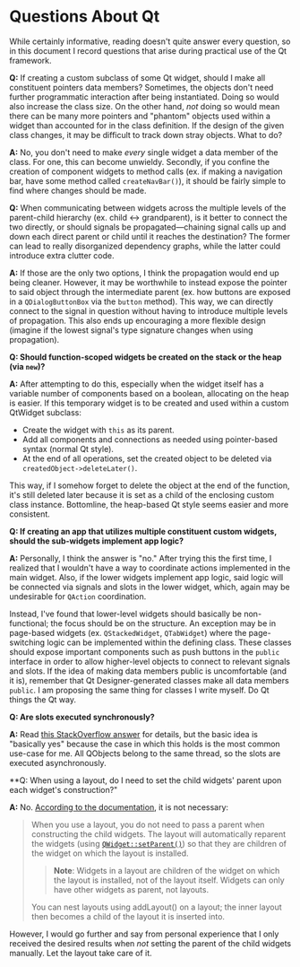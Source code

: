 # Questions About Qt

While certainly informative, reading doesn't quite answer every question, so in this
document I record questions that arise during practical use of the Qt framework.

**Q:** If creating a custom subclass of some Qt widget, should I make all constituent
pointers data members? Sometimes, the objects don't need further programmatic interaction
after being instantiated. Doing so would also increase the class size. On the other hand,
*not* doing so would mean there can be many more pointers and "phantom" objects used within
a widget than accounted for in the class definition. If the design of the given class
changes, it may be difficult to track down stray objects. What to do?

**A:** No, you don't need to make *every* single widget a data member of the class. For
one, this can become unwieldy. Secondly, if you confine the creation of component widgets
to method calls (ex. if making a navigation bar, have some method called `createNavBar()`),
it should be fairly simple to find where changes should be made.

**Q:** When communicating between widgets across the multiple levels of the parent-child
hierarchy (ex. child <-> grandparent), is it better to connect the two directly, or should
signals be propagated—chaining signal calls up and down each direct parent or child until
it reaches the destination? The former can lead to really disorganized dependency graphs,
while the latter could introduce extra clutter code.

**A:** If those are the only two options, I think the propagation would end up being
cleaner. However, it may be worthwhile to instead expose the pointer to said object through
the intermediate parent (ex. how buttons are exposed in a `QDialogButtonBox` via the
`button` method). This way, we can directly connect to the signal in question without
having to introduce multiple levels of propagation. This also ends up encouraging a more
flexible design (imagine if the lowest signal's type signature changes when using
propagation).

**Q: Should function-scoped widgets be created on the stack or the heap (via `new`)?**

**A:** After attempting to do this, especially when the widget itself has a variable number of
components based on a boolean, allocating on the heap is easier. If this temporary
widget is to be created and used within a custom QtWidget subclass:

- Create the widget with `this` as its parent.
- Add all components and connections as needed using pointer-based syntax (normal Qt
 style).
- At the end of all operations, set the created object to be deleted via
 `createdObject->deleteLater()`.

This way, if I somehow forget to delete the object at the end of the function, it's
still deleted later because it is set as a child of the enclosing custom class instance.
Bottomline, the heap-based Qt style seems easier and more consistent.

**Q: If creating an app that utilizes multiple constituent custom widgets, should the
sub-widgets implement app logic?**

**A:** Personally, I think the answer is "no." After trying this the first time, I realized
that I wouldn't have a way to coordinate actions implemented in the main widget. Also, if
the lower widgets implement app logic, said logic will be connected via signals and slots
in the lower widget, which, again may be undesirable for `QAction` coordination.

Instead, I've found that lower-level widgets should basically be non-functional; the focus
should be on the structure. An exception may be in page-based widgets (ex. `QStackedWidget`,
`QTabWidget`) where the
page-switching logic can be implemented within the defining class. These classes should
expose important components such as push buttons in the `public` interface in order to
allow higher-level objects to connect to relevant signals and slots. If the idea of making
data members public is uncomfortable (and it is), remember that Qt Designer-generated
classes make all data members `public`. I am proposing the same thing for classes I write
myself. Do Qt things the Qt way.

**Q: Are slots executed synchronously?**

**A:** Read [this StackOverflow answer](https://stackoverflow/a/1264968) for details, but
the basic idea is "basically yes" because the case in which this holds is the most common
use-case for me. All QObjects belong to the same thread, so the slots are executed
asynchronously.

**Q: When using a layout, do I need to set the child widgets' parent upon each widget's
construction?"

**A:** No. [According to the
documentation](https://doc.qt.io/qt-5/layout.html#tips-for-using-layouts), it is not
necessary:

> When you use a layout, you do not need to pass a parent when constructing the child
> widgets. The layout will automatically reparent the widgets (using
> [`QWidget::setParent()`](https://doc.qt.io/qt-5/qwidget.html#setParent)) so that they are
> children of the widget on which the layout is installed.
>
>> **Note**: Widgets in a layout are children of the widget on which the layout is
>> installed, not of the layout itself. Widgets can only have other widgets as parent, not
>> layouts.
>
> You can nest layouts using addLayout() on a layout; the inner layout then becomes a child
> of the layout it is inserted into.

However, I would go further and say from personal experience that I only received the
desired results when *not* setting the parent of the child widgets manually. Let the layout
take care of it.
